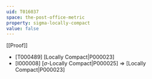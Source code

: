 ```yaml
---
uid: T016037
space: the-post-office-metric
property: sigma-locally-compact
value: false
---
```

[[Proof]]

* [T000489] [Locally Compact|P000023]
* [I000008] [$\sigma$-Locally Compact|P000025] => [Locally Compact|P000023]

